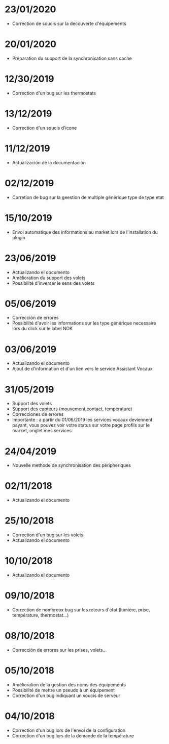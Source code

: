 # 23/01/2020

- Correction de soucis sur la decouverte d'équipements

# 20/01/2020

- Préparation du support de la synchronisation sans cache

# 12/30/2019

- Correction d'un bug sur les thermostats

# 13/12/2019

- Correction d'un soucis d'icone

# 11/12/2019

- Actualización de la documentación

# 02/12/2019

- Corretion de bug sur la geestion de multiple générique type de type etat

# 15/10/2019

- Envoi automatique des informations au market lors de l'installation du plugin

# 23/06/2019

- Actualizando el documento
- Amélioration du support des volets
- Possibilité d'inverser le sens des volets

# 05/06/2019

- Corrección de errores
- Possibilité d'avoir les informations sur les type générique necessaire lors du click sur le label NOK

# 03/06/2019

- Actualizando el documento
- Ajout de d'information et d'un lien vers le service Assistant Vocaux

# 31/05/2019

- Support des volets
- Support des capteurs (mouvement,contact, température)
- Correcciones de errores
- Importante : a partir du 01/06/2019 les services vocaux deviennent payant, vous pouvez voir votre status sur votre page profils sur le market, onglet mes services

# 24/04/2019

- Nouvelle methode de synchronisation des péripheriques

# 02/11/2018

- Actualizando el documento

# 25/10/2018

- Correction d'un bug sur les volets
- Actualizando el documento

# 10/10/2018

- Actualizando el documento

# 09/10/2018

- Correction de nombreux bug sur les retours d'état (lumière, prise, température, thermostat...)

# 08/10/2018

- Corrección de errores sur les prises, volets...

# 05/10/2018

- Amélioration de la gestion des noms des équipements
- Possibilité de mettre un pseudo à un équipement
- Correction d'un bug indiquant un soucis de serveur

# 04/10/2018

- Correction d'un bug lors de l'envoi de la configuration
- Correction d'un bug lors de la demande de la température
